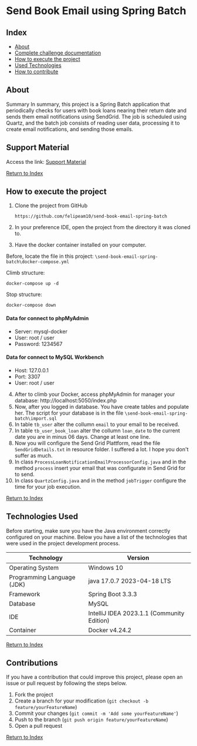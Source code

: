 <div align="left">
  <h1><strong>Send Book Email using Spring Batch</strong></h1>
</div>

## Index

- [About](#about)
- [Complete challenge documentation](#documentação-completa-desafio)
- [How to execute the project](#como-executar-o-projeto)
- [Used Technologies](#tecnologias-utilizadas)
- [How to contribute](#como-contribuir)

## About

Summary
In summary, this project is a Spring Batch application that periodically checks for users with book loans nearing their return date and sends them email notifications using SendGrid. The job is scheduled using Quartz, and the batch job consists of reading user data, processing it to create email notifications, and sending those emails.

## Support Material

Access the link: [Support Material](https://drive.google.com/drive/folders/108SAajQwsMlliK6gNmWr3WnAcbf0eu0o)

[Return to Index](#index)

## How to execute the project

1. Clone the project from GitHub

   ````https://github.com/felipeam10/send-book-email-spring-batch````

2. In your preference IDE, open the project from the directory it was cloned to. 

3. Have the docker container installed on your computer. 

Before, locate the file in this project: ````\send-book-email-spring-batch\docker-compose.yml````

Climb structure:

``` 
docker-compose up -d
```

Stop structure:
```
docker-compose down
```
#### Data for connect to phpMyAdmin
- Server: mysql-docker
- User: root / user
- Password: 1234567

#### Data for connect to MySQL Workbench
- Host: 127.0.0.1
- Port: 3307
- User: root / user

4. After to climb your Docker, access phpMyAdmin for manager your database: http://localhost:5050/index.php
5. Now, after you logged in database. You have create tables and populate her. The script for your database is in the file ````\send-book-email-spring-batch\import.sql```` 
6. In table ````tb_user```` alter the collumn ````email```` to your email to be received.
7. In table ````tb_user_book_loan```` alter the collumn ````loan_date```` to the current date you are in minus 06 days. Change at least one line.
8. Now you will configure the Send Grid Plattform, read the file ````SendGridDetails.txt```` in resource folder. I suffered a lot. I hope you don't suffer as much.
9. In class ````ProcessLoanNotificationEmailProcessorConfig.java```` and in the method ````process```` insert your email that was configurate in Send Grid for to send.
10. In class ````QuartzConfig.java```` and in the method ````jobTrigger```` configure the time for your job execution.


[Return to Index](#index)


## Technologies Used

Before starting, make sure you have the Java environment correctly configured on your machine. Below you have a list of the technologies that were used in the project development process.

| Technology                 | Version                                    |
|----------------------------|--------------------------------------------|
| Operating System           | Windows 10                                 |
| Programming Language (JDK) | java 17.0.7 2023-04-18 LTS                 
| Framework                  | Spring Boot 3.3.3                          |
| Database                   | MySQL                                      |
| IDE                        | IntelliJ IDEA 2023.1.1 (Community Edition) |
| Container                  | Docker v4.24.2                             |

[Return to Index](#index)

## Contributions

If you have a contribution that could improve this project, please open an issue or pull request by following the steps below.

1. Fork the project
2. Create a branch for your modification (`git checkout -b feature/yourFeatureName`)
3. Commit your changes (`git commit -m 'Add some yourFeatureName'`)
4. Push to the branch (`git push origin feature/yourFeatureName`)
5. Open a pull request

[Return to Index](#index)

